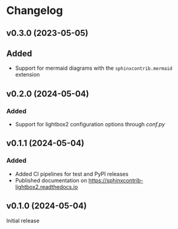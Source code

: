 <!-- markdownlint-disable MD024 -->

# Changelog

## v0.3.0 (2023-05-05)

## Added

* Support for mermaid diagrams with the `sphinxcontrib.mermaid` extension

## v0.2.0 (2024-05-04)

### Added

* Support for lightbox2 configuration options through *conf.py*

## v0.1.1 (2024-05-04)

### Added

* Added CI pipelines for test and PyPI releases
* Published documentation on <https://sphinxcontrib-lightbox2.readthedocs.io>

## v0.1.0 (2024-05-04)

Initial release
